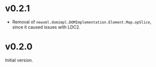 # v0.2.1

* Removal of `newxml.domimpl.DOMImplementation.Element.Map.opSlice`, since it caused issues with LDC2.

# v0.2.0

Initial version.